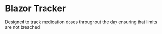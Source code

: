 # Blazor Tracker

Designed to track medication doses throughout the day ensuring that limits are not breached
